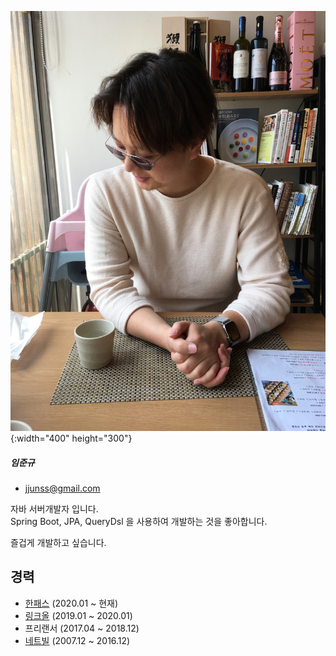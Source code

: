 ![me](20200704.jpeg){:width="400" height="300"}

##### 임준규
* jjunss@gmail.com   

자바 서버개발자 입니다.  
Spring Boot, JPA, QueryDsl 을 사용하여 개발하는 것을 좋아합니다.  
  
즐겁게 개발하고 싶습니다.
 
## 경력

* [한패스](https://hanpass.com) (2020.01 ~ 현재)
* [링크올](https://www.rocketpunch.com/companies/linkall) (2019.01 ~ 2020.01)
* 프리랜서 (2017.04 ~ 2018.12)
* [네트빌](https://www.netville.co.kr/) (2007.12 ~ 2016.12)



